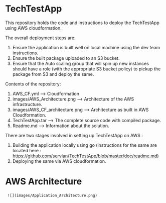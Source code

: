 # TechTestApp

This repository holds the code and instructions to deploy the TechTestApp using AWS cloudformation.

The overall deployment steps are:
1. Ensure the application is built well on local machine using the dev team instructions.  
2. Ensure the built package uploaded to an S3 bucket.  
3. Ensure that the Auto scaling group that will spin up  new instances should have a role (with the appropriate S3  bucket policy) to pickup the package from S3 and deploy the same.  

Contents of the repository:  
1. AWS_CF.yml --> Cloudformation  
2. images/AWS_Architecture.png --> Architecture of the AWS infrastructure.
3. images/AWS_CF_architecture.png --> Architecture as built in AWS Cloudformation.
4. TechTestApp.tar --> The complete source code with compiled package.
4. Readme.md --> Information about the solution.

There are two stages involved in setting up TechTestApp on AWS :  
1. Building the application locally using go (instructions for the same are located here : https://github.com/servian/TechTestApp/blob/master/doc/readme.md)  
2. Deploying the same via AWS cloudformation.  

            
# AWS Architecture                                                

     ![](images/Application_Architecture.png)
                                                  
                                                    
                                                      
                                                        

               


